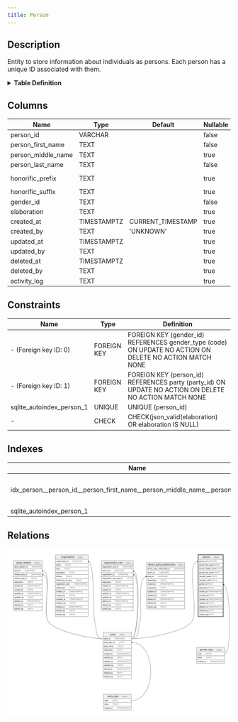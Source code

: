 ```yaml
---
title: Person
---
```


## Description

Entity to store information about individuals as persons. Each person has a
unique ID associated with them.

<details>
<summary><strong>Table Definition</strong></summary>

```sql
CREATE TABLE "person" (
    "person_id" VARCHAR NOT NULL,
    "person_first_name" TEXT NOT NULL,
    "person_middle_name" TEXT,
    "person_last_name" TEXT NOT NULL,
    "honorific_prefix" TEXT,
    "honorific_suffix" TEXT,
    "gender_id" TEXT NOT NULL,
    "elaboration" TEXT CHECK(json_valid(elaboration) OR elaboration IS NULL),
    "created_at" TIMESTAMPTZ DEFAULT CURRENT_TIMESTAMP,
    "created_by" TEXT DEFAULT 'UNKNOWN',
    "updated_at" TIMESTAMPTZ,
    "updated_by" TEXT,
    "deleted_at" TIMESTAMPTZ,
    "deleted_by" TEXT,
    "activity_log" TEXT,
    FOREIGN KEY("person_id") REFERENCES "party"("party_id"),
    FOREIGN KEY("gender_id") REFERENCES "gender_type"("code"),
    UNIQUE("person_id")
)
```

</details>

## Columns

| Name               | Type        | Default           | Nullable | Parents                                                                 | Comment                                                            |
| ------------------ | ----------- | ----------------- | -------- | ----------------------------------------------------------------------- | ------------------------------------------------------------------ |
| person_id          | VARCHAR     |                   | false    | [party](/docs/standard-library/rssd-schema/party)             | {"isSqlDomainZodDescrMeta":true,"isVarChar":true}                  |
| person_first_name  | TEXT        |                   | false    |                                                                         | The first name of the person.                                      |
| person_middle_name | TEXT        |                   | true     |                                                                         | The middle name of the person, if applicable.                      |
| person_last_name   | TEXT        |                   | false    |                                                                         | The last name of the person.                                       |
| honorific_prefix   | TEXT        |                   | true     |                                                                         | An honorific prefix for the person, such as "Mr.", "Ms.", or "Dr." |
| honorific_suffix   | TEXT        |                   | true     |                                                                         | An honorific suffix for the person, such as "Jr." or "Sr."         |
| gender_id          | TEXT        |                   | false    | [gender_type](/docs/standard-library/rssd-schema/gender_type) |                                                                    |
| elaboration        | TEXT        |                   | true     |                                                                         | Any elaboration needed for the person.                             |
| created_at         | TIMESTAMPTZ | CURRENT_TIMESTAMP | true     |                                                                         |                                                                    |
| created_by         | TEXT        | 'UNKNOWN'         | true     |                                                                         |                                                                    |
| updated_at         | TIMESTAMPTZ |                   | true     |                                                                         |                                                                    |
| updated_by         | TEXT        |                   | true     |                                                                         |                                                                    |
| deleted_at         | TIMESTAMPTZ |                   | true     |                                                                         |                                                                    |
| deleted_by         | TEXT        |                   | true     |                                                                         |                                                                    |
| activity_log       | TEXT        |                   | true     |                                                                         | {"isSqlDomainZodDescrMeta":true,"isJsonSqlDomain":true}            |

## Constraints

| Name                      | Type        | Definition                                                                                               |
| ------------------------- | ----------- | -------------------------------------------------------------------------------------------------------- |
| - (Foreign key ID: 0)     | FOREIGN KEY | FOREIGN KEY (gender_id) REFERENCES gender_type (code) ON UPDATE NO ACTION ON DELETE NO ACTION MATCH NONE |
| - (Foreign key ID: 1)     | FOREIGN KEY | FOREIGN KEY (person_id) REFERENCES party (party_id) ON UPDATE NO ACTION ON DELETE NO ACTION MATCH NONE   |
| sqlite_autoindex_person_1 | UNIQUE      | UNIQUE (person_id)                                                                                       |
| -                         | CHECK       | CHECK(json_valid(elaboration) OR elaboration IS NULL)                                                    |

## Indexes

| Name                                                                           | Definition                                                                                                                                                                            |
| ------------------------------------------------------------------------------ | ------------------------------------------------------------------------------------------------------------------------------------------------------------------------------------- |
| idx_person__person_id__person_first_name__person_middle_name__person_last_name | CREATE INDEX "idx_person__person_id__person_first_name__person_middle_name__person_last_name" ON "person"("person_id", "person_first_name", "person_middle_name", "person_last_name") |
| sqlite_autoindex_person_1                                                      | UNIQUE (person_id)                                                                                                                                                                    |

## Relations

![er](../../../../../assets/images/content/docs/standard-library/rssd-schema/person.svg)
